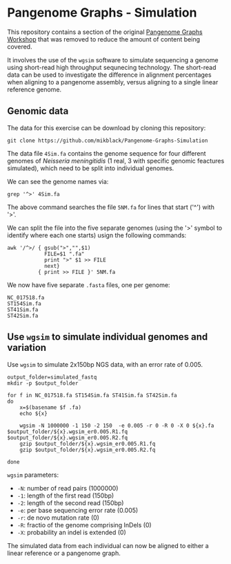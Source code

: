 # Pangenome Graphs - Simulation

This repository contains a section of the original [Pangenome Graphs Workshop](https://github.com/GenomicsAotearoa/Pangenome-Graphs-Workshop) that was removed to reduce the amount of content being covered.

It involves the use of the `wgsim` software to simulate sequencing a genome using short-read high throughput sequnecing technology. The short-read data can be used to investigate the difference in alignment percentages when aligning to a pangenome assembly, versus aligning to a single linear reference genome.


## Genomic data

The data for this exercise can be download by cloning this repository:

```
git clone https://github.com/mikblack/Pangenome-Graphs-Simulation
```

The data file `4Sim.fa` contains the genome sequence for four different genomes of *Neisseria meningitidis* (1 real, 3 with specific genomic feactures simulated), which need to be split into individual genomes. 

We can see the genome names via:

```
grep '^>' 4Sim.fa
```

The above command searches the file `5NM.fa` for lines that start ('^') with '>'.

We can split the file into the five separate genomes (using the '>' symbol to identify where each one starts) usign the following commands:

```
awk '/^>/ { gsub(">","",$1)
            FILE=$1 ".fa"
            print ">" $1 >> FILE
            next}
          { print >> FILE }' 5NM.fa   
```

We now have five separate `.fasta` files, one per genome:

```
NC_017518.fa
ST154Sim.fa
ST41Sim.fa
ST42Sim.fa
```

## Use `wgsim` to simulate individual genomes and variation

Use `wgsim` to simulate 2x150bp NGS data, with an error rate of 0.005. 

```
output_folder=simulated_fastq
mkdir -p $output_folder

for f in NC_017518.fa ST154Sim.fa ST41Sim.fa ST42Sim.fa
do
    x=$(basename $f .fa)
    echo ${x}

    wgsim -N 1000000 -1 150 -2 150  -e 0.005 -r 0 -R 0 -X 0 ${x}.fa $output_folder/${x}.wgsim_er0.005.R1.fq $output_folder/${x}.wgsim_er0.005.R2.fq
    gzip $output_folder/${x}.wgsim_er0.005.R1.fq
    gzip $output_folder/${x}.wgsim_er0.005.R2.fq

done
```

`wgsim` parameters:

 - `-N`: number of read pairs (1000000)
 - `-1`: length of the first read (150bp)
 - `-2`: length of the second read (150bp)
 - `-e`: per base sequencing error rate (0.005)
 - `-r`: de novo mutation rate (0)
 - `-R`: fractio of the genome comprising InDels (0)
 - `-X`: probability an indel is extended (0)

The simulated data from each individual can now be aligned to either a linear reference or a pangenome graph.
